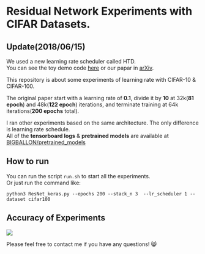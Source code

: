 # Residual Network Experiments with CIFAR Datasets.


## Update(2018/06/15)

We used a new learning rate scheduler called HTD.  
You can see the toy demo code [here](https://github.com/BIGBALLON/cifar-10-cnn/tree/master/htd) or our papar in [arXiv](https://arxiv.org/abs/1806.01593).

This repository is about some experiments of learning rate with CIFAR-10 & CIFAR-100.  

The original paper start with a learning rate of **0.1**, divide it by **10** at 32k(**81 epoch**) and 48k(**122 epoch**) iterations, and
terminate training at 64k iterations(**200 epochs** total).  

I ran other experiments based on the same architecture. The only difference is learning rate schedule.  
All of the **tensorboard logs** & **pretrained models** are available at [BIGBALLON/pretrained_models](https://github.com/BIGBALLON/pretrained_models)

## How to run

You can run the script ``run.sh`` to start all the experiments.  
Or just run the command like:

```
python3 ResNet_keras.py --epochs 200 --stack_n 3  --lr_scheduler 1 --dataset cifar100
```
 
## Accuracy of Experiments


![](https://user-images.githubusercontent.com/7837172/37843127-055cb1e8-2eff-11e8-8bf9-cad2c1f58730.png)


Please feel free to contact me if you have any questions!  :smile_cat: 
